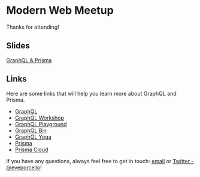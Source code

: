 Modern Web Meetup
=======
Thanks for attending!

Slides
----
[GraphQL & Prisma](https://docs.google.com/presentation/d/1cRT_r_lzJLPJjdKSyhdf3SCdajI-auVfanF0TbawxPI/edit?usp=sharing)

Links
----
Here are some links that will help you learn more about GraphQL and Prisma.

* [GraphQL](http://graphql.org/)
* [GraphQL Workshop](https://www.graphqlworkshop.com)
* [GraphQL Playground](https://github.com/graphcool/graphql-playground)
* [GraphQL Bin](https://www.graphqlbin.com/v2/new)
* [GraphQL Yoga](https://github.com/graphcool/graphql-yoga)
* [Prisma](https://www.prisma.io/)
* [Prisma Cloud](https://www.prisma.io/cloud/)

If you have any questions, always feel free to get in touch: [email](mailto:eve@moonhighway.com) or [Twitter - @eveporcello](https://twitter.com/eveporcello)!
